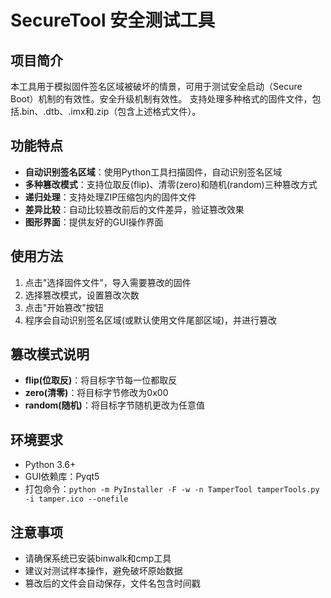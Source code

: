 # SecureTool 安全测试工具

## 项目简介

本工具用于模拟固件签名区域被破坏的情景，可用于测试安全启动（Secure Boot）机制的有效性。安全升级机制有效性。
支持处理多种格式的固件文件，包括.bin、.dtb、.imx和.zip（包含上述格式文件）。

## 功能特点

- **自动识别签名区域**：使用Python工具扫描固件，自动识别签名区域
- **多种篡改模式**：支持位取反(flip)、清零(zero)和随机(random)三种篡改方式
- **递归处理**：支持处理ZIP压缩包内的固件文件
- **差异比较**：自动比较篡改前后的文件差异，验证篡改效果
- **图形界面**：提供友好的GUI操作界面

## 使用方法

1. 点击"选择固件文件"，导入需要篡改的固件
2. 选择篡改模式，设置篡改次数
3. 点击"开始篡改"按钮
4. 程序会自动识别签名区域(或默认使用文件尾部区域)，并进行篡改

## 篡改模式说明

- **flip(位取反)**：将目标字节每一位都取反
- **zero(清零)**：将目标字节修改为0x00
- **random(随机)**：将目标字节随机更改为任意值

## 环境要求

- Python 3.6+
- GUI依赖库：Pyqt5
- 打包命令：`python -m PyInstaller -F -w -n TamperTool tamperTools.py -i tamper.ico --onefile`

## 注意事项

- 请确保系统已安装binwalk和cmp工具
- 建议对测试样本操作，避免破坏原始数据
- 篡改后的文件会自动保存，文件名包含时间戳
